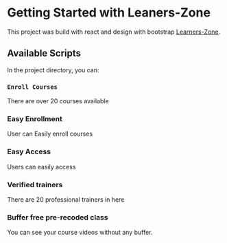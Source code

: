 # Getting Started with Leaners-Zone

This project was build with react and design with bootstrap [Learners-Zone](https://learners-zone.netlify.app/courses).

## Available Scripts

In the project directory, you can:

### `Enroll Courses`

There are over 20 courses available

### Easy Enrollment

User can Easily enroll courses

### Easy Access

Users can easily access

### Verified trainers

There are 20 professional trainers in here

### Buffer free pre-recoded class

You can see your course videos without any buffer.
